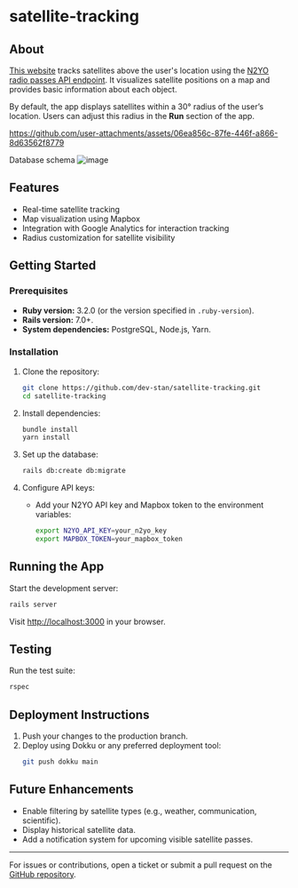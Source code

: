 
# satellite-tracking

## About

[This website](https://satellitesaboveme.com) tracks satellites above the user's location using the [N2YO radio passes API endpoint](https://www.n2yo.com/api/). It visualizes satellite positions on a map and provides basic information about each object. 

By default, the app displays satellites within a 30° radius of the user’s location. Users can adjust this radius in the **Run** section of the app.





https://github.com/user-attachments/assets/06ea856c-87fe-446f-a866-8d63562f8779

 Database schema
![image](https://github.com/user-attachments/assets/a7cc11ae-a66f-45d9-ad6e-2c63b9e7d2ee)




## Features
- Real-time satellite tracking
- Map visualization using Mapbox
- Integration with Google Analytics for interaction tracking
- Radius customization for satellite visibility



## Getting Started

### Prerequisites
- **Ruby version:** 3.2.0 (or the version specified in `.ruby-version`).
- **Rails version:** 7.0+.
- **System dependencies:** PostgreSQL, Node.js, Yarn.

### Installation

1. Clone the repository:
   ```bash
   git clone https://github.com/dev-stan/satellite-tracking.git
   cd satellite-tracking
   ```

2. Install dependencies:
   ```bash
   bundle install
   yarn install
   ```

3. Set up the database:
   ```bash
   rails db:create db:migrate
   ```

4. Configure API keys:
   - Add your N2YO API key and Mapbox token to the environment variables:
     ```bash
     export N2YO_API_KEY=your_n2yo_key
     export MAPBOX_TOKEN=your_mapbox_token
     ```


## Running the App

Start the development server:
```bash
rails server
```
Visit [http://localhost:3000](http://localhost:3000) in your browser.


## Testing

Run the test suite:
```bash
rspec
```


## Deployment Instructions

1. Push your changes to the production branch.
2. Deploy using Dokku or any preferred deployment tool:
   ```bash
   git push dokku main
   ```


## Future Enhancements
- Enable filtering by satellite types (e.g., weather, communication, scientific).
- Display historical satellite data.
- Add a notification system for upcoming visible satellite passes.

---

For issues or contributions, open a ticket or submit a pull request on the [GitHub repository](https://github.com/dev-stan/satellite-tracking).
